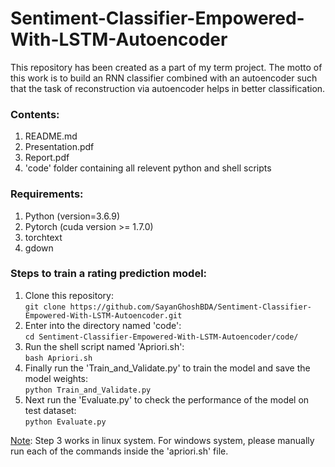 # Sentiment-Classifier-Empowered-With-LSTM-Autoencoder
This repository has been created as a part of my term project.  The motto of this work is to build an RNN classifier combined with an autoencoder such that the task of reconstruction via autoencoder helps in better classification.


### Contents:
1.  README.md
2.  Presentation.pdf
3.  Report.pdf
4.  'code' folder containing all relevent python and shell scripts


### Requirements:
1.  Python (version=3.6.9)
2.  Pytorch (cuda version >= 1.7.0)
3.  torchtext
4.  gdown


### Steps to train a rating prediction model:
1.	Clone this repository: <br />
    ```git clone https://github.com/SayanGhoshBDA/Sentiment-Classifier-Empowered-With-LSTM-Autoencoder.git```
2.	Enter into the directory named 'code': <br />
    ```cd Sentiment-Classifier-Empowered-With-LSTM-Autoencoder/code/```
3.	Run the shell script named 'Apriori.sh': <br />
    ```bash Apriori.sh```
4.	Finally run the 'Train_and_Validate.py' to train the model and save the model weights: <br />
    ```python Train_and_Validate.py```
5.  Next run the 'Evaluate.py' to check the performance of the model on test dataset: <br />
    ```python Evaluate.py```

<ins>Note</ins>: Step 3 works in linux system.  For windows system, please manually run each of the commands inside the 'apriori.sh' file.

